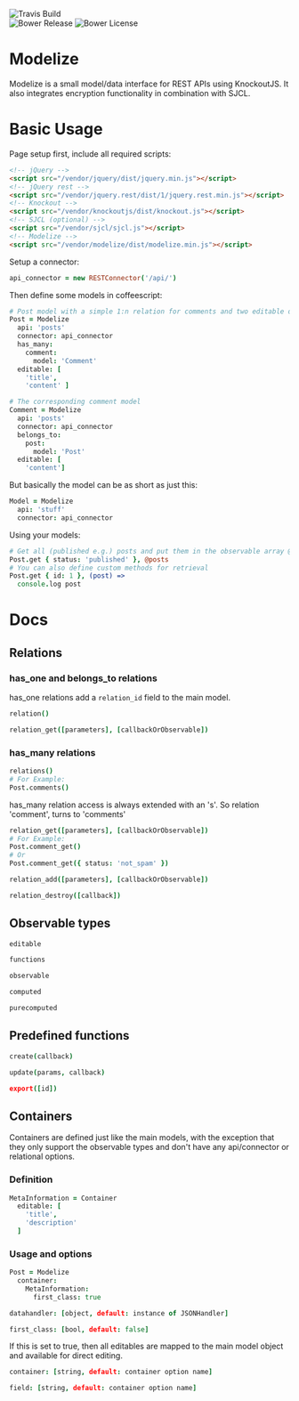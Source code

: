 ![Travis Build](https://img.shields.io/travis/Brainsware/modelize/master.svg)  
![Bower Release](https://img.shields.io/bower/v/modelize.svg) ![Bower License](https://img.shields.io/bower/l/modelize.svg)

# Modelize

Modelize is a small model/data interface for REST APIs using KnockoutJS. It also integrates encryption functionality in combination with SJCL.


# Basic Usage

Page setup first, include all required scripts:

```html
<!-- jQuery -->
<script src="/vendor/jquery/dist/jquery.min.js"></script>
<!-- jQuery rest -->
<script src="/vendor/jquery.rest/dist/1/jquery.rest.min.js"></script>
<!-- Knockout -->
<script src="/vendor/knockoutjs/dist/knockout.js"></script>
<!-- SJCL (optional) -->
<script src="/vendor/sjcl/sjcl.js"></script>
<!-- Modelize -->
<script src="/vendor/modelize/dist/modelize.min.js"></script>
```

Setup a connector:

```coffee
api_connector = new RESTConnector('/api/')
```

Then define some models in coffeescript:

```coffee
# Post model with a simple 1:n relation for comments and two editable data fields
Post = Modelize
  api: 'posts'
  connector: api_connector
  has_many:
    comment:
      model: 'Comment'
  editable: [
    'title',
    'content' ]

# The corresponding comment model
Comment = Modelize
  api: 'posts'
  connector: api_connector
  belongs_to:
    post:
      model: 'Post'
  editable: [
    'content']
```

But basically the model can be as short as just this:

```coffee
Model = Modelize
  api: 'stuff'
  connector: api_connector
```

Using your models:

```coffee
# Get all (published e.g.) posts and put them in the observable array @posts
Post.get { status: 'published' }, @posts
# You can also define custom methods for retrieval
Post.get { id: 1 }, (post) =>
  console.log post
```

# Docs

## Relations

### has_one and belongs_to relations

has_one relations add a ```relation_id``` field to the main model.

```coffee
relation()
```

```coffee
relation_get([parameters], [callbackOrObservable])
```

### has_many relations

```coffee
relations()
# For Example:
Post.comments()
```

has_many relation access is always extended with an 's'. So relation 'comment', turns to 'comments'

```coffee
relation_get([parameters], [callbackOrObservable])
# For Example:
Post.comment_get()
# Or
Post.comment_get({ status: 'not_spam' })
```

```coffee
relation_add([parameters], [callbackOrObservable])
```

```coffee
relation_destroy([callback])
```

## Observable types

```coffee
editable
```

```coffee
functions
```

```coffee
observable
```

```coffee
computed
```

```coffee
purecomputed
```

## Predefined functions

```coffee
create(callback)
```

```coffee
update(params, callback)
```

```coffee
export([id])
```

## Containers

Containers are defined just like the main models, with the exception that they only support the observable types and don't have any api/connector or relational options.

### Definition

```coffee
MetaInformation = Container
  editable: [
    'title',
    'description'
  ]
```

### Usage and options

```coffee
Post = Modelize
  container:
    MetaInformation:
      first_class: true
```

```coffee
datahandler: [object, default: instance of JSONHandler]
```

```coffee
first_class: [bool, default: false]
```

If this is set to true, then all editables are mapped to the main model object and available for direct editing.

```coffee
container: [string, default: container option name]
```

```coffee
field: [string, default: container option name]
```
